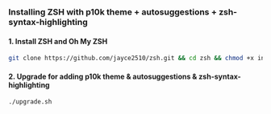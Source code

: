 ### Installing ZSH with p10k theme + autosuggestions + zsh-syntax-highlighting

#### 1. Install ZSH and Oh My ZSH

```sh
git clone https://github.com/jayce2510/zsh.git && cd zsh && chmod +x install.sh upgrade.sh && ./install.sh
```

#### 2. Upgrade for adding p10k theme & autosuggestions & zsh-syntax-highlighting

```sh
./upgrade.sh
```